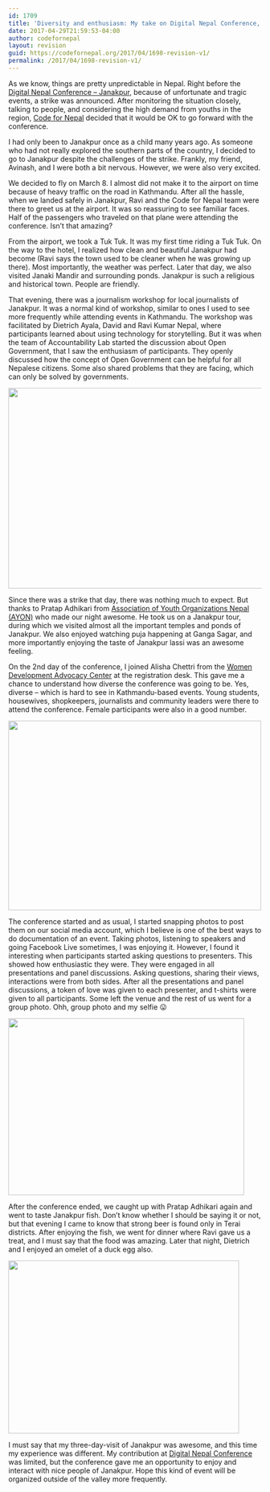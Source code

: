 ```yaml
---
id: 1709
title: 'Diversity and enthusiasm: My take on Digital Nepal Conference, Janakpur'
date: 2017-04-29T21:59:53-04:00
author: codefornepal
layout: revision
guid: https://codefornepal.org/2017/04/1698-revision-v1/
permalink: /2017/04/1698-revision-v1/
---
```

<span style="font-weight: 400;">As we know, things are pretty unpredictable in Nepal. Right before the </span>[<span style="font-weight: 400;">Digital Nepal Conference &#8211; Janakpur</span>](http://digitalnepal.org)<span style="font-weight: 400;">, because of unfortunate and tragic events, a strike was announced. After monitoring the situation closely, talking to people, and considering the high demand from youths in the region, </span>[<span style="font-weight: 400;">Code for Nepal</span>](https://codefornepal.org) <span style="font-weight: 400;">decided that it would be OK to go forward with the conference.</span>

I had only been to Janakpur once as a child many years ago. As someone who had not really explored the southern parts of the country, I decided to go to Janakpur despite the challenges of the strike. Frankly, my friend, Avinash, and I were both a bit nervous. However, we were also very excited.

We decided to fly on March 8. I almost did not make it to the airport on time because of heavy traffic on the road in Kathmandu. After all the hassle, when we landed safely in Janakpur, Ravi and the Code for Nepal team were there to greet us at the airport. It was so reassuring to see familiar faces. Half of the passengers who traveled on that plane were attending the conference. Isn’t that amazing?

From the airport, we took a Tuk Tuk. It was my first time riding a Tuk Tuk. On the way to the hotel, I realized how clean and beautiful Janakpur had become (Ravi says the town used to be cleaner when he was growing up there). Most importantly, the weather was perfect. Later that day, we also visited Janaki Mandir and surrounding ponds. Janakpur is such a religious and historical town. People are friendly.

That evening, there was a journalism workshop for local journalists of Janakpur. It was a normal kind of workshop, similar to ones I used to see more frequently while attending events in Kathmandu. The workshop was facilitated by Dietrich Ayala, David and Ravi Kumar Nepal, where participants learned about using technology for storytelling. But it was when the team of Accountability Lab started the discussion about Open Government, that I saw the enthusiasm of participants. They openly discussed how the concept of Open Government can be helpful for all Nepalese citizens. Some also shared problems that they are facing, which can only be solved by governments.

[<img class="wp-image-1700 aligncenter" src="https://codefornepal.org/wp-content/uploads/2017/04/IMG_20170308_143346-300x225.jpg" alt="" width="532" height="399" srcset="https://codefornepal.org/wp-content/uploads/2017/04/IMG_20170308_143346-300x225.jpg 300w, https://codefornepal.org/wp-content/uploads/2017/04/IMG_20170308_143346-768x576.jpg 768w, https://codefornepal.org/wp-content/uploads/2017/04/IMG_20170308_143346-1024x768.jpg 1024w" sizes="(max-width: 532px) 100vw, 532px" />](https://codefornepal.org/wp-content/uploads/2017/04/IMG_20170308_143346.jpg)

<span style="font-weight: 400;">Since there was a strike that day, there was nothing much to expect. But thanks to Pratap Adhikari from </span>[<span style="font-weight: 400;">Association of Youth Organizations Nepal (AYON)</span>](http://ayon.org) <span style="font-weight: 400;">who made our night awesome. He took us on a Janakpur tour, during which we visited almost all the important temples and ponds of Janakpur. We also enjoyed watching puja happening at Ganga Sagar, and more importantly enjoying the taste of Janakpur lassi was an awesome feeling.</span>

<span style="font-weight: 400;">On the 2nd day of the conference, I joined Alisha Chettri from the </span>[<span style="font-weight: 400;">Women Development Advocacy Center</span>](http://www.wdac.org.np) <span style="font-weight: 400;">at the registration desk. This gave me a chance to understand how diverse the conference was going to be. Yes, diverse &#8211; which is hard to see in Kathmandu-based events. Young students, housewives, shopkeepers, journalists and community leaders were there to attend the conference. Female participants were also in a good number.</span>

[<img class="wp-image-1702 aligncenter" src="https://codefornepal.org/wp-content/uploads/2017/04/IMG_20170309_111810-300x225.jpg" alt="" width="503" height="377" srcset="https://codefornepal.org/wp-content/uploads/2017/04/IMG_20170309_111810-300x225.jpg 300w, https://codefornepal.org/wp-content/uploads/2017/04/IMG_20170309_111810-768x576.jpg 768w, https://codefornepal.org/wp-content/uploads/2017/04/IMG_20170309_111810-1024x768.jpg 1024w" sizes="(max-width: 503px) 100vw, 503px" />](https://codefornepal.org/wp-content/uploads/2017/04/IMG_20170309_111810.jpg)

The conference started and as usual, I started snapping photos to post them on our social media account, which I believe is one of the best ways to do documentation of an event. Taking photos, listening to speakers and going Facebook Live sometimes, I was enjoying it. However, I found it interesting when participants started asking questions to presenters. This showed how enthusiastic they were. They were engaged in all presentations and panel discussions. Asking questions, sharing their views, interactions were from both sides. After all the presentations and panel discussions, a token of love was given to each presenter, and t-shirts were given to all participants. Some left the venue and the rest of us went for a group photo. Ohh, group photo and my selfie 😛

[<img class="wp-image-1699 aligncenter" src="https://codefornepal.org/wp-content/uploads/2017/04/IMG_20170309_171906-300x225.jpg" alt="" width="469" height="352" srcset="https://codefornepal.org/wp-content/uploads/2017/04/IMG_20170309_171906-300x225.jpg 300w, https://codefornepal.org/wp-content/uploads/2017/04/IMG_20170309_171906-768x576.jpg 768w, https://codefornepal.org/wp-content/uploads/2017/04/IMG_20170309_171906-1024x768.jpg 1024w" sizes="(max-width: 469px) 100vw, 469px" />](https://codefornepal.org/wp-content/uploads/2017/04/IMG_20170309_171906.jpg)

<span style="font-weight: 400;">After the conference ended, we caught up with Pratap Adhikari again and went to taste Janakpur fish. Don&#8217;t know whether I should be saying it or not, but that evening I came to know that strong beer is found only in Terai districts. After enjoying the fish, we went for dinner where Ravi gave us a treat, and I must say that the food was amazing. Later that night, Dietrich and I enjoyed an omelet of a duck egg also.</span>

[<img class="wp-image-1701 aligncenter" src="https://codefornepal.org/wp-content/uploads/2017/04/17192223_1349243411802473_685066093533179661_o-300x225.jpg" alt="" width="459" height="344" srcset="https://codefornepal.org/wp-content/uploads/2017/04/17192223_1349243411802473_685066093533179661_o-300x225.jpg 300w, https://codefornepal.org/wp-content/uploads/2017/04/17192223_1349243411802473_685066093533179661_o-768x576.jpg 768w, https://codefornepal.org/wp-content/uploads/2017/04/17192223_1349243411802473_685066093533179661_o-1024x768.jpg 1024w, https://codefornepal.org/wp-content/uploads/2017/04/17192223_1349243411802473_685066093533179661_o.jpg 1440w" sizes="(max-width: 459px) 100vw, 459px" />](https://codefornepal.org/wp-content/uploads/2017/04/17192223_1349243411802473_685066093533179661_o.jpg)

<span style="font-weight: 400;">I must say that my three-day-visit of Janakpur was awesome, and this time my experience was different. My contribution at </span>[<span style="font-weight: 400;">Digital Nepal Conference</span>](http://digitalnepal.org) <span style="font-weight: 400;">was limited, but the conference gave me an opportunity to enjoy and interact with nice people of Janakpur. Hope this kind of event will be organized outside of the valley more frequently.</span>
